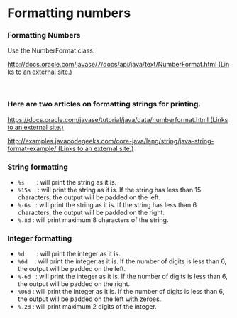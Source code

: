 # Formatting numbers

   <h3>Formatting Numbers</h3>
<p>Use the NumberFormat class:</p>
<p><a href="http://docs.oracle.com/javase/7/docs/api/java/text/NumberFormat.html" class="external" target="_blank"><span><span>http://docs.oracle.com/javase/7/docs/api/java/text/NumberFormat.html</span><span class="screenreader-only">&nbsp;(Links to an external site.)</span></span><span class="ui-icon ui-icon-extlink ui-icon-inline" title="Links to an external site."></span></a></p>
<p>&nbsp;</p>
<h3>Here are two articles on formatting strings for printing.</h3>
<p><a href="https://docs.oracle.com/javase/tutorial/java/data/numberformat.html" class="external" target="_blank"><span><span>https://docs.oracle.com/javase/tutorial/java/data/numberformat.html</span><span class="screenreader-only">&nbsp;(Links to an external site.)</span></span><span class="ui-icon ui-icon-extlink ui-icon-inline" title="Links to an external site."></span></a></p>
<p><a href="http://examples.javacodegeeks.com/core-java/lang/string/java-string-format-example/" class="external" target="_blank"><span><span>http://examples.javacodegeeks.com/core-java/lang/string/java-string-format-example/</span><span class="screenreader-only">&nbsp;(Links to an external site.)</span></span><span class="ui-icon ui-icon-extlink ui-icon-inline" title="Links to an external site."></span></a></p>
<h3></h3>
<h3>String formatting</h3>
<ul>
<li>
<code>%s</code> &nbsp; &nbsp; &nbsp; : will print the string as it is.</li>
<li>
<code>%15s</code> &nbsp; &nbsp;: will <span>print</span> the string as it is. If the string has less than 15 characters, the output will be padded on the left.</li>
<li>
<code>%-6s </code>&nbsp;: will <span>print</span> the string as it is. If the string has less than 6 characters, the output will be padded on the right.</li>
<li>
<code>%.8d</code> : will print maximum 8 characters of the string.</li>
</ul>
<h3>Integer formatting</h3>
<ul>
<li>
<code>%d</code> &nbsp; &nbsp; &nbsp; : will print the integer as it is.</li>
<li>
<code>%6d</code> &nbsp; &nbsp;: will <span>print</span> the integer as it is. If the number of digits is less than 6, the output will be padded on the left.</li>
<li>
<code>%-6d </code>&nbsp;: will <span>print</span> the integer as it is. If the number of digits is less than 6, the output will be padded on the right.</li>
<li>
<code>%06d</code> : will <span>print</span> the integer as it is. If the number of digits is less than 6, the output will be padded on the left with zeroes.</li>
<li>
<code>%.2d</code> : will print maximum 2 digits of the integer.</li>
</ul>
  